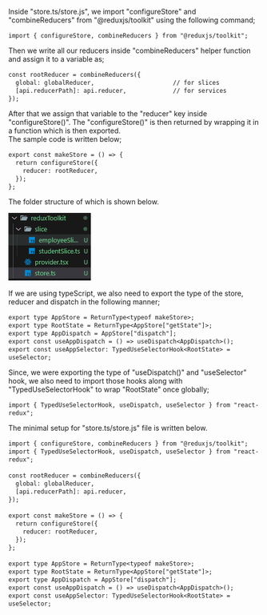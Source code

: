 Inside "store.ts/store.js", we import "configureStore" and "combineReducers" from "@reduxjs/toolkit" using the following command;

```
import { configureStore, combineReducers } from "@reduxjs/toolkit";
```

Then we write all our reducers inside "combineReducers" helper function and assign it to a variable as;

```
const rootReducer = combineReducers({
  global: globalReducer,                      // for slices
  [api.reducerPath]: api.reducer,             // for services
});
```

After that we assign that variable to the "reducer" key inside "configureStore()". The "configureStore()" is then returned by wrapping it in a function which is then exported.
<br> The sample code is written below;

```
export const makeStore = () => {
  return configureStore({
    reducer: rootReducer,
  });
};
```

The folder structure of which is shown below.

![store](../images/store.png)

If we are using typeScript, we also need to export the type of the store, reducer and dispatch in the following manner;

```
export type AppStore = ReturnType<typeof makeStore>;
export type RootState = ReturnType<AppStore["getState"]>;
export type AppDispatch = AppStore["dispatch"];
export const useAppDispatch = () => useDispatch<AppDispatch>();
export const useAppSelector: TypedUseSelectorHook<RootState> = useSelector;
```

Since, we were exporting the type of "useDispatch()" and "useSelector" hook, we also need to import those hooks along with "TypedUseSelectorHook" to wrap "RootState" once globally;

```
import { TypedUseSelectorHook, useDispatch, useSelector } from "react-redux";
```

The minimal setup for "store.ts/store.js" file is written below.

```
import { configureStore, combineReducers } from "@reduxjs/toolkit";
import { TypedUseSelectorHook, useDispatch, useSelector } from "react-redux";

const rootReducer = combineReducers({
  global: globalReducer,                     
  [api.reducerPath]: api.reducer,             
});

export const makeStore = () => {
  return configureStore({
    reducer: rootReducer,
  });
};

export type AppStore = ReturnType<typeof makeStore>;
export type RootState = ReturnType<AppStore["getState"]>;
export type AppDispatch = AppStore["dispatch"];
export const useAppDispatch = () => useDispatch<AppDispatch>();
export const useAppSelector: TypedUseSelectorHook<RootState> = useSelector;
```

